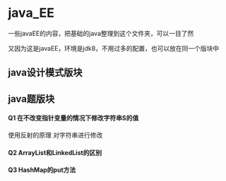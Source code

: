 # java_EE
 一些javaEE的内容，把基础的java整理到这个文件夹，可以一目了然

 又因为这是javaEE，环境是jdk8，不用过多的配置，也可以放在同一个版块中

## java设计模式版块

## java题版块
 #### Q1 在不改变指针变量的情况下修改字符串S的值
 
 使用反射的原理 对字符串进行修改

 #### Q2 ArrayList和LinkedList的区别

 #### Q3 HashMap的put方法
